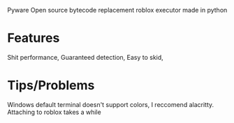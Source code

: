 Pyware
Open source bytecode replacement roblox executor made in python
# Features
Shit performance,
Guaranteed detection,
Easy to skid,

# Tips/Problems
Windows default terminal doesn't support colors, I reccomend alacritty.
Attaching to roblox takes a while
